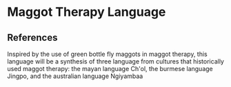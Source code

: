 # Maggot Therapy Language

## References

Inspired by the use of green bottle fly maggots in maggot therapy, this language will be a synthesis of three language from cultures that historically used maggot therapy: the mayan language Ch'ol, the burmese language Jingpo, and the australian language Ngiyambaa
